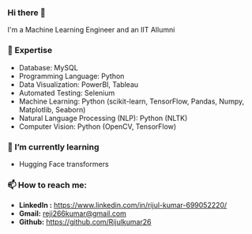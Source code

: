 ### Hi there 👋<br/>
I'm a Machine Learning Engineer and an IIT Allumni<br/>

### :telescope: Expertise <br/>
- Database: MySQL
- Programming Language: Python
- Data Visualization: PowerBI, Tableau
- Automated Testing: Selenium
- Machine Learning: Python (scikit-learn, TensorFlow, Pandas, Numpy, Matplotlib, Seaborn)
- Natural Language Processing (NLP): Python (NLTK)
- Computer Vision: Python (OpenCV, TensorFlow)

### 🌱 I’m currently learning<br/>
- Hugging Face transformers<br/>

### 📫 How to reach me: <br/>
- **LinkedIn :** https://www.linkedin.com/in/rijul-kumar-699052220/ <br/>
- **Gmail:** reji266kumar@gmail.com <br/>
- **Github:** https://github.com/Rijulkumar26 <br/>
<!--
**Rijulkumar26/Rijulkumar26** is a ✨ _special_ ✨ repository because its `README.md` (this file) appears on your GitHub profile.

Here are some ideas to get you started:

- 🔭 I’m currently working on ...
- 🌱 I’m currently learning ...
- 👯 I’m looking to collaborate on ...
- 🤔 I’m looking for help with ...
- 💬 Ask me about ...
- 📫 How to reach me: ...
- 😄 Pronouns: ...
- ⚡ Fun fact: ...
-->
